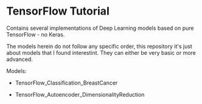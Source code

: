 # TensorFlow Tutorial

Contains several implementations of Deep Learning models based on pure TensorFlow - no Keras.

The models herein do not follow any specific order, this repository it's just about models that I found interestint. They can either be very basic or more advanced.

Models:

- TensorFlow_Classification_BreastCancer

- TensorFlow_Autoencoder_DimensionalityReduction
